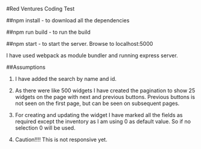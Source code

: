 #Red Ventures Coding Test

##npm install - 
to download all the dependencies

##npm run build - 
to run the build

##npm start - 
to start the server. Browse to localhost:5000

I have used webpack as module bundler and running express server. 

##Assumptions

1. I have added the search by name and id.

2. As there were like 500 widgets I have created the pagination to show 25 widgets on the page with next and previous buttons. Previous buttons is not seen on the first page, but can be seen on subsequent pages.

3. For creating and updating the widget I have marked all the fields as required except the inventory as I am using 0 as default value. So if no selection 0 will be used.

4. Caution!!!! This is not responsive yet. 
